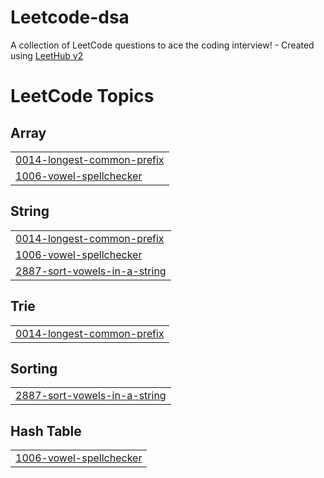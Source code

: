 # Leetcode-dsa
A collection of LeetCode questions to ace the coding interview! - Created using [LeetHub v2](https://github.com/arunbhardwaj/LeetHub-2.0)

<!---LeetCode Topics Start-->
# LeetCode Topics
## Array
|  |
| ------- |
| [0014-longest-common-prefix](https://github.com/durgakri/Leetcode-dsa/tree/master/0014-longest-common-prefix) |
| [1006-vowel-spellchecker](https://github.com/durgakri/Leetcode-dsa/tree/master/1006-vowel-spellchecker) |
## String
|  |
| ------- |
| [0014-longest-common-prefix](https://github.com/durgakri/Leetcode-dsa/tree/master/0014-longest-common-prefix) |
| [1006-vowel-spellchecker](https://github.com/durgakri/Leetcode-dsa/tree/master/1006-vowel-spellchecker) |
| [2887-sort-vowels-in-a-string](https://github.com/durgakri/Leetcode-dsa/tree/master/2887-sort-vowels-in-a-string) |
## Trie
|  |
| ------- |
| [0014-longest-common-prefix](https://github.com/durgakri/Leetcode-dsa/tree/master/0014-longest-common-prefix) |
## Sorting
|  |
| ------- |
| [2887-sort-vowels-in-a-string](https://github.com/durgakri/Leetcode-dsa/tree/master/2887-sort-vowels-in-a-string) |
## Hash Table
|  |
| ------- |
| [1006-vowel-spellchecker](https://github.com/durgakri/Leetcode-dsa/tree/master/1006-vowel-spellchecker) |
<!---LeetCode Topics End-->